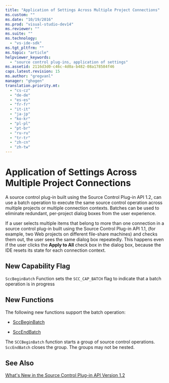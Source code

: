 ```yaml
---
title: "Application of Settings Across Multiple Project Connections"
ms.custom: ""
ms.date: "10/19/2016"
ms.prod: "visual-studio-dev14"
ms.reviewer: ""
ms.suite: ""
ms.technology: 
  - "vs-ide-sdk"
ms.tgt_pltfrm: ""
ms.topic: "article"
helpviewer_keywords: 
  - "source control plug-ins, application of settings"
ms.assetid: 2116d3d0-c46c-4d0a-b482-08a178584f46
caps.latest.revision: 15
ms.author: "gregvanl"
manager: "ghogen"
translation.priority.mt: 
  - "cs-cz"
  - "de-de"
  - "es-es"
  - "fr-fr"
  - "it-it"
  - "ja-jp"
  - "ko-kr"
  - "pl-pl"
  - "pt-br"
  - "ru-ru"
  - "tr-tr"
  - "zh-cn"
  - "zh-tw"
---
```

# Application of Settings Across Multiple Project Connections
A source control plug-in built using the Source Control Plug-in API 1.2, can use a batch operation to execute the same source control operation across multiple projects or multiple connection contexts. Batches can be used to eliminate redundant, per-project dialog boxes from the user experience.  
  
 If a user selects multiple items that belong to more than one connection in a source control plug-in built using the Source Control Plug-in API 1.1,  (for example, two Web projects on different file-share machines) and checks them out, the user sees the same dialog box repeatedly. This happens even if the user clicks the **Apply to All** check box in the dialog box, because the IDE resets its state for each connection context.  
  
## New Capability Flag  
 `SccBeginBatch` Function sets the `SCC_CAP_BATCH` flag to indicate that a batch operation is in progress  
  
## New Functions  
 The following new functions support the batch operation:  
  
-   [SccBeginBatch](../../extensibility/sccbeginbatch-function.md)  
  
-   [SccEndBatch](../../extensibility/sccendbatch-function.md)  
  
 The `SCCBeginBatch` function starts a group of source control operations. `SccEndBatch` closes the group. The groups may not be nested.  
  
## See Also  
 [What's New in the Source Control Plug-in API Version 1.2](../../extensibility/internals/what-s-new-in-the-source-control-plug-in-api-version-1.2.md)
